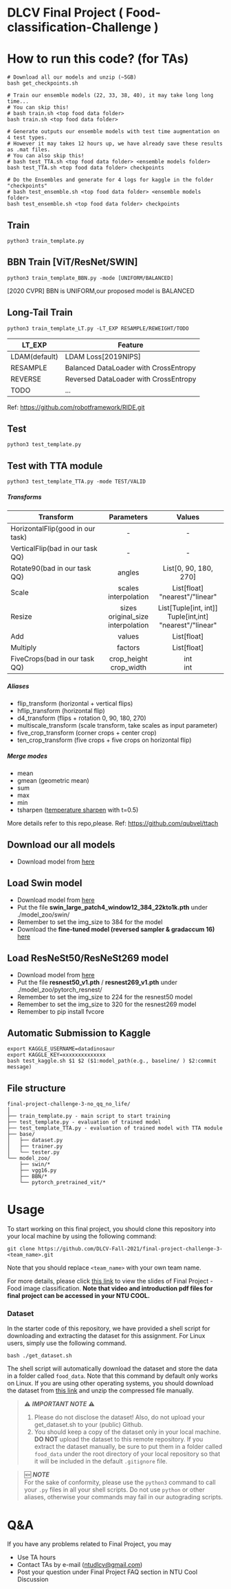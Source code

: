 # DLCV Final Project ( Food-classification-Challenge )

# How to run this code? (for TAs)

    # Download all our models and unzip (~5GB)
    bash get_checkpoints.sh
    
    # Train our ensemble models (22, 33, 38, 40), it may take long long time...
    # You can skip this!
    # bash train.sh <top food data folder>
    bash train.sh <top food data folder> 
    
    # Generate outputs our ensemble models with test time augmentation on 4 test types.
    # However it may takes 12 hours up, we have already save these results as .mat files.
    # You can also skip this!
    # bash test_TTA.sh <top food data folder> <ensemble models folder>
    bash test_TTA.sh <top food data folder> checkpoints
    
    # Do the Ensembles and generate for 4 logs for kaggle in the folder "checkpoints"
    # bash test_ensemble.sh <top food data folder> <ensemble models folder>
    bash test_ensemble.sh <top food data folder> checkpoints

## Train

    python3 train_template.py 
## BBN Train [ViT/ResNet/SWIN]

    python3 train_template_BBN.py -mode [UNIFORM/BALANCED]

[2020 CVPR] BBN is UNIFORM,our proposed model is BALANCED
## Long-Tail Train

    python3 train_template_LT.py -LT_EXP RESAMPLE/REWEIGHT/TODO
|LT_EXP  |Feature|
|-----   |--------|
|LDAM(default)|LDAM Loss[2019NIPS]|
|RESAMPLE|Balanced DataLoader with CrossEntropy|
|REVERSE|Reversed DataLoader with CrossEntropy|
|TODO|...|

Ref: https://github.com/robotframework/RIDE.git
## Test
    
    python3 test_template.py
## Test with TTA module
    
    python3 test_template_TTA.py -mode TEST/VALID
#####  Transforms
  
| Transform      | Parameters                | Values                            |
|----------------|:-------------------------:|:---------------------------------:|
| HorizontalFlip(good in our task) | -                         | -                                 |
| VerticalFlip(bad in our task QQ)   | -                         | -                                 |
| Rotate90(bad in our task QQ)       | angles                    | List\[0, 90, 180, 270]            |
| Scale          | scales<br>interpolation   | List\[float]<br>"nearest"/"linear"|
| Resize         | sizes<br>original_size<br>interpolation   | List\[Tuple\[int, int]]<br>Tuple\[int,int]<br>"nearest"/"linear"|
| Add            | values                    | List\[float]                      |
| Multiply       | factors                   | List\[float]                      |
| FiveCrops(bad in our task QQ)       | crop_height<br>crop_width | int<br>int                        |
 
#####  Aliases

  - flip_transform (horizontal + vertical flips)
  - hflip_transform (horizontal flip)
  - d4_transform (flips + rotation 0, 90, 180, 270)
  - multiscale_transform (scale transform, take scales as input parameter)
  - five_crop_transform (corner crops + center crop)
  - ten_crop_transform (five crops + five crops on horizontal flip)
  
#####  Merge modes
 - mean
 - gmean (geometric mean)
 - sum
 - max
 - min
 - tsharpen ([temperature sharpen](https://www.kaggle.com/c/severstal-steel-defect-detection/discussion/107716#latest-624046) with t=0.5)
 
More details refer to this repo,please.
Ref: https://github.com/qubvel/ttach
## Download our all models
- Download model from [here](https://drive.google.com/drive/u/3/folders/1XuJa60KacC_cbu-2Xphb3m0rAK2W4AGj)
 
## Load Swin model 
- Download model from [here](https://drive.google.com/file/d/1HFuSt0OEQzbMC65E4GmRxLlxelPL1DRT/view?usp=sharing)
- Put the file **swin_large_patch4_window12_384_22kto1k.pth** under ./model_zoo/swin/
- Remember to set the img_size to 384 for the model
- Download the **fine-tuned model (reversed sampler & gradaccum 16)** [here](https://drive.google.com/file/d/1Ee_rOaq4OpNFndOxRDoN195M87BpE6JE/view?usp=sharing)

## Load ResNeSt50/ResNeSt269 model 
- Download model from [here](https://drive.google.com/drive/u/3/folders/1XuJa60KacC_cbu-2Xphb3m0rAK2W4AGj)
- Put the file **resnest50_v1.pth** / **resnest269_v1.pth** under ./model_zoo/pytorch_resnest/
- Remember to set the img_size to 224 for the resnest50 model
- Remember to set the img_size to 320 for the resnest269 model
- Remember to pip install fvcore

## Automatic Submission to Kaggle

    export KAGGLE_USERNAME=datadinosaur
    export KAGGLE_KEY=xxxxxxxxxxxxxx
    bash test_kaggle.sh $1 $2 ($1:model_path(e.g., baseline/ ) $2:commit message)
## File structure
```
final-project-challenge-3-no_qq_no_life/
│
├── train_template.py - main script to start training
├── test_template.py - evaluation of trained model
├── test_template_TTA.py - evaluation of trained model with TTA module
├── base/ 
│   ├── dataset.py
│   ├── trainer.py
│   └── tester.py
└── model_zoo/ 
    ├── swin/*
    ├── vgg16.py
    ├── BBN/* 
    └── pytorch_pretrained_vit/* 
```
# Usage
To start working on this final project, you should clone this repository into your local machine by using the following command:

    git clone https://github.com/DLCV-Fall-2021/final-project-challenge-3-<team_name>.git
Note that you should replace `<team_name>` with your own team name.

For more details, please click [this link](https://drive.google.com/drive/folders/13PQuQv4dllmdlA7lJNiLDiZ7gOxge2oJ?usp=sharing) to view the slides of Final Project - Food image classification. **Note that video and introduction pdf files for final project can be accessed in your NTU COOL.**

### Dataset
In the starter code of this repository, we have provided a shell script for downloading and extracting the dataset for this assignment. For Linux users, simply use the following command.

    bash ./get_dataset.sh
The shell script will automatically download the dataset and store the data in a folder called `food_data`. Note that this command by default only works on Linux. If you are using other operating systems, you should download the dataset from [this link](https://drive.google.com/file/d/1IYWPK8h9FWyo0p4-SCAatLGy0l5omQaw/view?usp=sharing) and unzip the compressed file manually.

> ⚠️ ***IMPORTANT NOTE*** ⚠️  
> 1. Please do not disclose the dataset! Also, do not upload your get_dataset.sh to your (public) Github.
> 2. You should keep a copy of the dataset only in your local machine. **DO NOT** upload the dataset to this remote repository. If you extract the dataset manually, be sure to put them in a folder called `food_data` under the root directory of your local repository so that it will be included in the default `.gitignore` file.

> 🆕 ***NOTE***  
> For the sake of conformity, please use the `python3` command to call your `.py` files in all your shell scripts. Do not use `python` or other aliases, otherwise your commands may fail in our autograding scripts.

# Q&A
If you have any problems related to Final Project, you may
- Use TA hours
- Contact TAs by e-mail ([ntudlcv@gmail.com](mailto:ntudlcv@gmail.com))
- Post your question under Final Project FAQ section in NTU Cool Discussion

